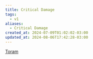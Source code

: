 ```yaml
---
title: Critical Damage
tags:
  - v1
aliases:
  - Critical Damage
created_at: 2024-07-09T01:02:02-03:00
updated_at: 2024-08-06T17:42:28-03:00
---
```


[Toram](../../../../rascunhos/2024/07/2024-07-06-Toram.md)